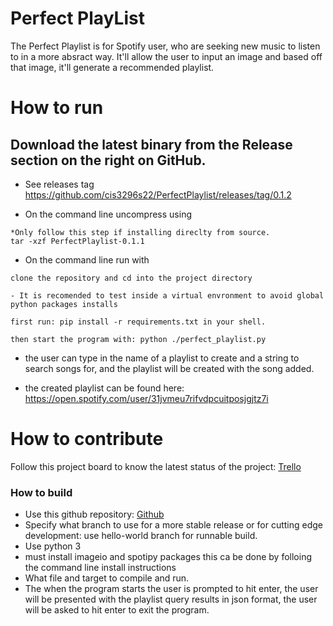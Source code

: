 # Perfect PlayList
The Perfect Playlist is for Spotify user, who are seeking new music to listen to in a more absract way. It'll allow the user to input an image and based off that image, it'll generate a recommended playlist. 

# How to run

## Download the latest binary from the Release section on the right on GitHub.  
- See releases tag https://github.com/cis3296s22/PerfectPlaylist/releases/tag/0.1.2

- On the command line uncompress using
```
*Only follow this step if installing direclty from source.
tar -xzf PerfectPlaylist-0.1.1
```
- On the command line run with
```
clone the repository and cd into the project directory

- It is recomended to test inside a virtual envronment to avoid global python packages installs

first run: pip install -r requirements.txt in your shell.

then start the program with: python ./perfect_playlist.py
```
- the user can type in the name of a playlist to create and a string to search songs for, and the playlist will be created with the song added.

- the created playlist can be found here: https://open.spotify.com/user/31jvmeu7rifvdpcuitposjgjtz7i

# How to contribute
Follow this project board to know the latest status of the project: [Trello](https://trello.com/b/zeHItZVV/perfectplaylist)  

### How to build
- Use this github repository: [Github](https://github.com/cis3296s22/PerfectPlaylist/tree/hello-world) 
- Specify what branch to use for a more stable release or for cutting edge development: use hello-world branch for runnable build.
- Use python 3
- must install imageio and spotipy packages this ca be done by folloing the command line install instructions
- What file and target to compile and run. 
- The when the program starts the user is prompted to hit enter, 
  the user will be presented with the playlist query results in json format, 
  the user will be asked to hit enter to exit the program.
